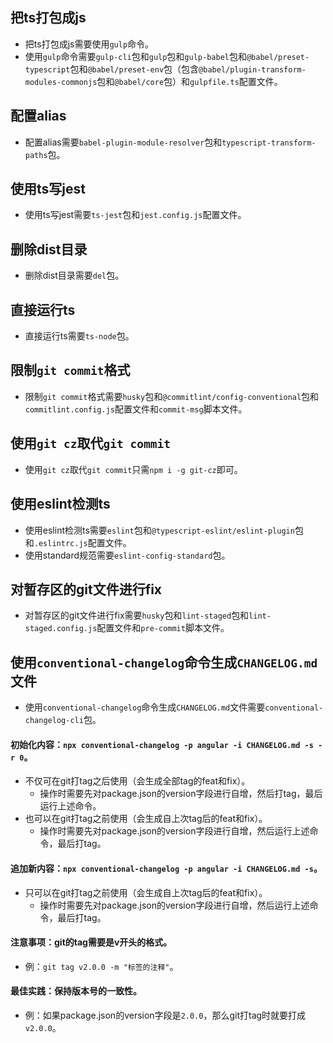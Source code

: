 ## 把ts打包成js
* 把ts打包成js需要使用`gulp`命令。
* 使用`gulp`命令需要`gulp-cli`包和`gulp`包和`gulp-babel`包和`@babel/preset-typescript`包和`@babel/preset-env`包（包含`@babel/plugin-transform-modules-commonjs`包和`@babel/core`包）和`gulpfile.ts`配置文件。

## 配置alias
* 配置alias需要`babel-plugin-module-resolver`包和`typescript-transform-paths`包。

## 使用ts写jest
* 使用ts写jest需要`ts-jest`包和`jest.config.js`配置文件。

## 删除dist目录
* 删除dist目录需要`del`包。

## 直接运行ts
* 直接运行ts需要`ts-node`包。

## 限制`git commit`格式
* 限制`git commit`格式需要`husky`包和`@commitlint/config-conventional`包和`commitlint.config.js`配置文件和`commit-msg`脚本文件。

## 使用`git cz`取代`git commit`
* 使用`git cz`取代`git commit`只需`npm i -g git-cz`即可。

## 使用eslint检测ts
* 使用eslint检测ts需要`eslint`包和`@typescript-eslint/eslint-plugin`包和`.eslintrc.js`配置文件。
* 使用standard规范需要`eslint-config-standard`包。

## 对暂存区的git文件进行fix
* 对暂存区的git文件进行fix需要`husky`包和`lint-staged`包和`lint-staged.config.js`配置文件和`pre-commit`脚本文件。

## 使用`conventional-changelog`命令生成`CHANGELOG.md`文件
* 使用`conventional-changelog`命令生成`CHANGELOG.md`文件需要`conventional-changelog-cli`包。
#### 初始化内容：`npx conventional-changelog -p angular -i CHANGELOG.md -s -r 0`。
* 不仅可在git打tag之后使用（会生成全部tag的feat和fix）。
  - 操作时需要先对package.json的version字段进行自增，然后打tag，最后运行上述命令。
* 也可以在git打tag之前使用（会生成自上次tag后的feat和fix）。
  - 操作时需要先对package.json的version字段进行自增，然后运行上述命令，最后打tag。
#### 追加新内容：`npx conventional-changelog -p angular -i CHANGELOG.md -s`。
* 只可以在git打tag之前使用（会生成自上次tag后的feat和fix）。
  - 操作时需要先对package.json的version字段进行自增，然后运行上述命令，最后打tag。
#### 注意事项：git的tag需要是v开头的格式。
* 例：`git tag v2.0.0 -m "标签的注释"`。
#### 最佳实践：保持版本号的一致性。
* 例：如果package.json的version字段是`2.0.0`，那么git打tag时就要打成`v2.0.0`。
